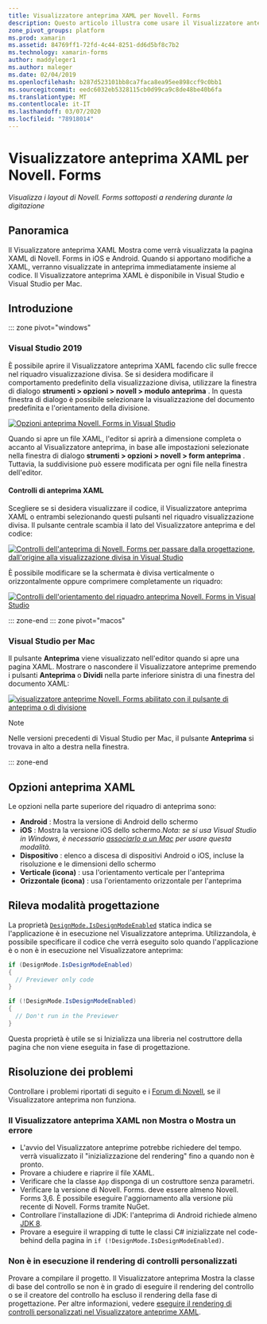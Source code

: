 ```yaml
---
title: Visualizzatore anteprima XAML per Novell. Forms
description: Questo articolo illustra come usare il Visualizzatore anteprima XAML per visualizzare i layout di Novell. Forms sottoposti a rendering durante la digitazione. Il Visualizzatore anteprima XAML è disponibile in Visual Studio 2019 e Visual Studio 2019 per Mac.
zone_pivot_groups: platform
ms.prod: xamarin
ms.assetid: 84769ff1-72fd-4c44-8251-dd6d5bf8c7b2
ms.technology: xamarin-forms
author: maddyleger1
ms.author: maleger
ms.date: 02/04/2019
ms.openlocfilehash: b287d523101bb8ca7faca8ea95ee898ccf9c0bb1
ms.sourcegitcommit: eedc6032eb5328115cb0d99ca9c8de48be40b6fa
ms.translationtype: MT
ms.contentlocale: it-IT
ms.lasthandoff: 03/07/2020
ms.locfileid: "78918014"
---
```

# <a name="xaml-previewer-for-xamarinforms"></a>Visualizzatore anteprima XAML per Novell. Forms

_Visualizza i layout di Novell. Forms sottoposti a rendering durante la digitazione_

## <a name="overview"></a>Panoramica

Il Visualizzatore anteprima XAML Mostra come verrà visualizzata la pagina XAML di Novell. Forms in iOS e Android. Quando si apportano modifiche a XAML, verranno visualizzate in anteprima immediatamente insieme al codice. Il Visualizzatore anteprima XAML è disponibile in Visual Studio e Visual Studio per Mac.

## <a name="getting-started"></a>Introduzione

::: zone pivot="windows"

### <a name="visual-studio-2019"></a>Visual Studio 2019

È possibile aprire il Visualizzatore anteprima XAML facendo clic sulle frecce nel riquadro visualizzazione divisa. Se si desidera modificare il comportamento predefinito della visualizzazione divisa, utilizzare la finestra di dialogo **strumenti > opzioni > novell > modulo anteprima** . In questa finestra di dialogo è possibile selezionare la visualizzazione del documento predefinita e l'orientamento della divisione.

[![Opzioni anteprima Novell. Forms in Visual Studio](xaml-previewer-images/xamlp-options-vs-sm.png "Opzioni anteprima Novell. Forms in Visual Studio")](xaml-previewer-images/xamlp-options-vs-lg.png#lightbox)

Quando si apre un file XAML, l'editor si aprirà a dimensione completa o accanto al Visualizzatore anteprima, in base alle impostazioni selezionate nella finestra di dialogo **strumenti > opzioni > novell > form anteprima** . Tuttavia, la suddivisione può essere modificata per ogni file nella finestra dell'editor.

#### <a name="xaml-preview-controls"></a>Controlli di anteprima XAML

Scegliere se si desidera visualizzare il codice, il Visualizzatore anteprima XAML o entrambi selezionando questi pulsanti nel riquadro visualizzazione divisa. Il pulsante centrale scambia il lato del Visualizzatore anteprima e del codice:

[![Controlli dell'anteprima di Novell. Forms per passare dalla progettazione, dall'origine alla visualizzazione divisa in Visual Studio](xaml-previewer-images/xamlp-controls-splitview-vs-sm.png "Controlli dell'anteprima di Novell. Forms per passare dalla progettazione, dall'origine alla visualizzazione divisa in Visual Studio")](xaml-previewer-images/xamlp-controls-splitview-vs-lg.png#lightbox)

È possibile modificare se la schermata è divisa verticalmente o orizzontalmente oppure comprimere completamente un riquadro:

[![Controlli dell'orientamento del riquadro anteprima Novell. Forms in Visual Studio](xaml-previewer-images/xamlp-controls-orientation-vs-sm.png "Controlli dell'orientamento del riquadro anteprima Novell. Forms in Visual Studio")](xaml-previewer-images/xamlp-controls-orientation-vs-lg.png#lightbox)

::: zone-end
::: zone pivot="macos"

### <a name="visual-studio-for-mac"></a>Visual Studio per Mac

Il pulsante **Anteprima** viene visualizzato nell'editor quando si apre una pagina XAML. Mostrare o nascondere il Visualizzatore anteprime premendo i pulsanti **Anteprima** o **Dividi** nella parte inferiore sinistra di una finestra del documento XAML:

[![visualizzatore anteprime Novell. Forms abilitato con il pulsante di anteprima o di divisione](xaml-previewer-images/xamlp-list-sml.png)](xaml-previewer-images/xamlp-list.png#lightbox)

> [!NOTE]
> Nelle versioni precedenti di Visual Studio per Mac, il pulsante **Anteprima** si trovava in alto a destra nella finestra.

::: zone-end

## <a name="xaml-previewer-options"></a>Opzioni anteprima XAML

Le opzioni nella parte superiore del riquadro di anteprima sono:

* **Android** : Mostra la versione di Android dello schermo
* **iOS** : Mostra la versione iOS dello schermo.*Nota: se si usa Visual Studio in Windows, è necessario [associarlo a un Mac](~/ios/get-started/installation/windows/connecting-to-mac/index.md) per usare questa modalità.*
* **Dispositivo** : elenco a discesa di dispositivi Android o iOS, incluse la risoluzione e le dimensioni dello schermo
* **Verticale (icona)** : usa l'orientamento verticale per l'anteprima
* **Orizzontale (icona)** : usa l'orientamento orizzontale per l'anteprima

## <a name="detect-design-mode"></a>Rileva modalità progettazione

La proprietà [`DesignMode.IsDesignModeEnabled`](xref:Xamarin.Forms.DesignMode.IsDesignModeEnabled) statica indica se l'applicazione è in esecuzione nel Visualizzatore anteprima. Utilizzandola, è possibile specificare il codice che verrà eseguito solo quando l'applicazione è o non è in esecuzione nel Visualizzatore anteprima:

```csharp
if (DesignMode.IsDesignModeEnabled)
{
  // Previewer only code  
}

if (!DesignMode.IsDesignModeEnabled)
{
  // Don't run in the Previewer  
}
```

Questa proprietà è utile se si Inizializza una libreria nel costruttore della pagina che non viene eseguita in fase di progettazione.

## <a name="troubleshooting"></a>Risoluzione dei problemi

Controllare i problemi riportati di seguito e i [Forum di Novell](https://forums.xamarin.com/categories/xamarin-forms), se il Visualizzatore anteprima non funziona.

### <a name="xaml-previewer-isnt-showing-or-shows-an-error"></a>Il Visualizzatore anteprima XAML non Mostra o Mostra un errore

* L'avvio del Visualizzatore anteprime potrebbe richiedere del tempo. verrà visualizzato il "inizializzazione del rendering" fino a quando non è pronto.
* Provare a chiudere e riaprire il file XAML.
* Verificare che la classe `App` disponga di un costruttore senza parametri.
* Verificare la versione di Novell. Forms. deve essere almeno Novell. Forms 3,6. È possibile eseguire l'aggiornamento alla versione più recente di Novell. Forms tramite NuGet.
* Controllare l'installazione di JDK: l'anteprima di Android richiede almeno [JDK 8](https://www.oracle.com/technetwork/java/javase/downloads/index.html).
* Provare a eseguire il wrapping di tutte le classi C# inizializzate nel code-behind della pagina in `if (!DesignMode.IsDesignModeEnabled)`.

### <a name="custom-controls-arent-rendering"></a>Non è in esecuzione il rendering di controlli personalizzati

Provare a compilare il progetto. Il Visualizzatore anteprima Mostra la classe di base del controllo se non è in grado di eseguire il rendering del controllo o se il creatore del controllo ha escluso il rendering della fase di progettazione. Per altre informazioni, vedere [eseguire il rendering di controlli personalizzati nel Visualizzatore anteprime XAML](render-custom-controls.md).
